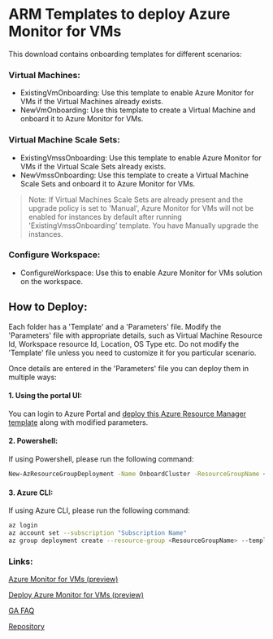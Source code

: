 # ARM Templates to deploy Azure Monitor for VMs

This download contains onboarding templates for different scenarios:

### Virtual Machines:
- ExistingVmOnboarding: Use this template to enable Azure Monitor for VMs if the Virtual Machines already exists.
- NewVmOnboarding: Use this template to create a Virtual Machine and onboard it to Azure Monitor for VMs.

### Virtual Machine Scale Sets:
- ExistingVmssOnboarding: Use this template to enable Azure Monitor for VMs if the Virtual Scale Sets already exists.
- NewVmssOnboarding: Use this template to create a Virtual Machine Scale Sets and onboard it to Azure Monitor for VMs.

> Note: If Virtual Machines Scale Sets are already present and the upgrade policy is set to 'Manual', Azure Monitor for VMs will not be enabled for instances by default after running 'ExistingVmssOnboarding' template. You have Manually upgrade the instances.

### Configure Workspace:
- ConfigureWorkspace: Use this to enable Azure Monitor for VMs solution on the workspace.

## How to Deploy:
Each folder has a 'Template' and a 'Parameters' file.
Modify the 'Parameters' file with appropriate details, such as Virtual Machine Resource Id, Workspace resource Id, Location, OS Type etc. Do not modify the 'Template' file unless you need to customize it for you particular scenario.

Once details are entered in the 'Parameters' file you can deploy them in multiple ways:

#### 1. Using the portal UI:
You can login to Azure Portal and [deploy this Azure Resource Manager template](https://docs.microsoft.com/azure/azure-resource-manager/resource-manager-quickstart-create-templates-use-the-portal) along with modified parameters.

#### 2. Powershell:
If using Powershell, please run the following command:

```sh
New-AzResourceGroupDeployment -Name OnboardCluster -ResourceGroupName <ResourceGroupName> -TemplateFile <Template.json> -TemplateParameterFile <Parameters.json>
```

#### 3. Azure CLI:
If using Azure CLI, please run the following command:

```sh
az login
az account set --subscription "Subscription Name"
az group deployment create --resource-group <ResourceGroupName> --template-file <Template.json> --parameters <Parameters.json>
```

### Links:
[Azure Monitor for VMs (preview)](https://docs.microsoft.com/azure/azure-monitor/insights/vminsights-overview)

[Deploy Azure Monitor for VMs (preview)](https://docs.microsoft.com/azure/azure-monitor/insights/vminsights-onboard)

[GA FAQ](https://docs.microsoft.comazure/azure-monitor/insights/vminsights-ga-release-faq)

[Repository](https://github.com/Azure/AzureMonitorForVMs-ArmTemplates.git)

